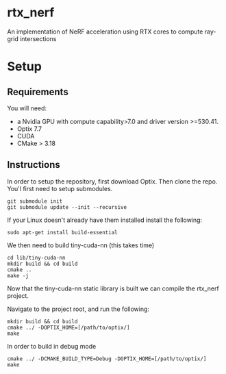 # rtx_nerf
An implementation of NeRF acceleration using RTX cores to compute ray-grid intersections

# Setup
## Requirements
You will need:
- a Nvidia GPU with compute capability>7.0 and driver version >=530.41.
- Optix 7.7
- CUDA
- CMake > 3.18

## Instructions
In order to setup the repository, first download Optix. Then clone
the repo. You'l first need to setup submodules.
```
git submodule init
git submodule update --init --recursive
```

If your Linux doesn't already have them installed install the following:
```
sudo apt-get install build-essential
```

We then need to build tiny-cuda-nn (this takes time)
```
cd lib/tiny-cuda-nn
mkdir build && cd build
cmake ..
make -j
```

Now that the tiny-cuda-nn static library is built we can compile 
the rtx_nerf project.

Navigate to the project root, and run the following:
```
mkdir build && cd build
cmake ../ -DOPTIX_HOME=[/path/to/optix/]
make
```

In order to build in debug mode
```
cmake ../ -DCMAKE_BUILD_TYPE=Debug -DOPTIX_HOME=[/path/to/optix/]
make
```
